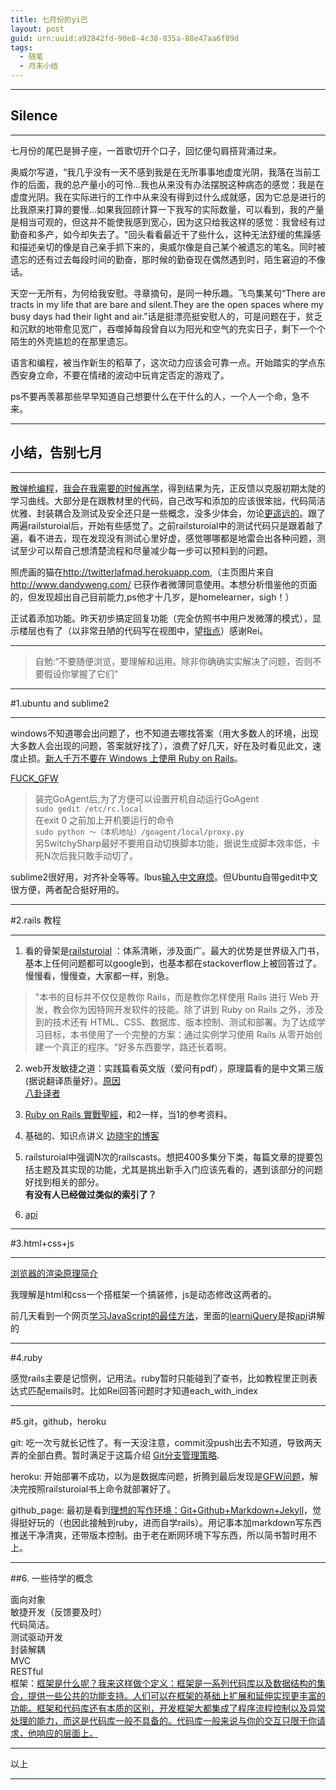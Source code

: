 ```yaml
---
title: 七月份的yi巴
layout: post
guid: urn:uuid:a92842fd-90e8-4c38-835a-88e47aa6f89d
tags:
  - 随笔
  - 月末小结
---
```


***
## Silence
***


七月份的尾巴是狮子座，一首歌切开个口子，回忆便勾肩搭背涌过来。

奥威尔写道，“我几乎没有一天不感到我是在无所事事地虚度光阴，我落在当前工作的后面，我的总产量小的可怜...我也从来没有办法摆脱这种病态的感觉：我是在虚度光阴。我在实际进行的工作中从来没有得到过什么成就感，因为它总是进行的比我原来打算的要慢...如果我回顾计算一下我写的实际数量，可以看到，我的产量是相当可观的，但这并不能使我感到宽心，因为这只给我这样的感觉：我曾经有过勤奋和多产，如今却失去了。"回头看看最近干了些什么，这种无法舒缓的焦躁感和描述亲切的像是自己亲手抓下来的，奥威尔像是自己某个被遗忘的笔名。同时被遗忘的还有过去每段时间的勤奋，那时候的勤奋现在偶然遇到时，陌生窘迫的不像话。

天空一无所有，为何给我安慰。寻章摘句，是同一种乐趣。飞鸟集某句“There are tracts in my life that are bare and silent.They are the open spaces where my busy days had their light and air."话是挺漂亮挺安慰人的，可是问题在于，贫乏和沉默的地带愈见宽广，吞噬掉每段曾自以为阳光和空气的充实日子，剩下一个个陌生的外壳尴尬的在那里遗忘。

语言和编程，被当作新生的稻草了，这次动力应该会可靠一点。开始踏实的学点东西安身立命，不要在情绪的波动中玩肯定否定的游戏了。

ps不要再羡慕那些早早知道自己想要什么在干什么的人，一个人一个命，急不来。
    

***
## 小结，告别七月
***

[散弹枪编程](http://coolshell.cn/articles/2058.html)，[我会在我需要的时候再学](http://coolshell.cn/articles/4235.html)，得到结果为先，正反馈以克服初期太陡的学习曲线。大部分是在跟教材里的代码，自己改写和添加的应该很笨拙，代码简洁优雅、封装耦合及测试及安全还只是一些概念，没多少体会，勿论[更遥远的](http://coolshell.cn/articles/6043.html)。跟了两遍railsturoial后，开始有些感觉了。之前railsturoial中的测试代码只是跟着敲了遍，看不进去，现在发现没有测试心里好虚，感觉哪哪都是地雷会出各种问题，测试至少可以帮自己想清楚流程和尽量减少每一步可以预料到的问题。

照虎画的猫在<http://twitterlafmad.herokuapp.com>,（主页图片来自<http://www.dandyweng.com/> 已获作者微薄同意使用。本想分析借鉴他的页面的，但发现超出自己目前能力,ps他才十几岁，是homelearner，sigh！）

正试着添加功能。昨天初步搞定回复功能（完全仿照书中用户发微薄的模式），显示楼层也有了（以非常丑陋的代码写在视图中，望[指点](http://ruby-china.org/topics/12916)）感谢Rei。


***
>自勉:“不要随便浏览，要理解和运用。除非你确确实实解决了问题，否则不要假设你掌握了它们”

***
#1.ubuntu and sublime2
***
windows不知道哪会出问题了，也不知道去哪找答案（用大多数人的环境，出现大多数人会出现的问题，答案就好找了），浪费了好几天，好在及时看见此文，速度止损。[新人千万不要在 Windows 上使用 Ruby on Rails](http://ruby-china.org/topics/1020)。

[FUCK_GFW](https://code.google.com/p/smartladder/)
>装完GoAgent后,为了方便可以设置开机自动运行GoAgent  
>`sudo gedit /etc/rc.local`  
>在exit 0 之前加上开机要运行的命令  
>`sudo python ～（本机地址）/goagent/local/proxy.py`  
>另SwitchySharp最好不要用自动切换脚本功能，据说生成脚本效率低，卡死N次后我只敢手动切了。  

sublime2很好用，对齐补全等等。Ibus[输入中文麻烦](http://www.zhihu.com/question/20163104)。但Ubuntu自带gedit中文很方便，两者配合挺好用的。
    
***
#2.rails 教程
 ***  
1. 看的骨架是[railsturoial](http://railstutorial-china.org/) ：体系清晰，涉及面广。最大的优势是世界级入门书，基本上任何问题都可以google到，也基本都在stackoverflow上被回答过了。慢慢看，慢慢查，大家都一样，别急。
>"本书的目标并不仅仅是教你 Rails，而是教你怎样使用 Rails 进行 Web 开发，教会你为因特网开发软件的技能。除了讲到 Ruby on Rails 之外，涉及到的技术还有 HTML、CSS、数据库、版本控制、测试和部署。为了达成学习目标，本书使用了一个完整的方案：通过实例学习使用 Rails 从零开始创建一个真正的程序。"好多东西要学，路还长着啊。

2. web开发敏捷之道：实践篇看英文版（爱问有pdf），原理篇看的是中文第三版(据说翻译质量好）。[原因](http://book.douban.com/review/5742382/)  
[八卦译者](http://ruby-china.org/topics/11956)

3. [Ruby on Rails 實戰聖經](http://ihower.tw/rails3/)，和2一样，当1的参考资料。

4. 基础的、知识点讲义 [边晓宇的博客](http://blog.csdn.net/ABBuggy/article/category/1109245/3)

5. railsturoial中强调N次的railscasts。想把400多集分下类，每篇文章的提要包括主题及其实现的功能，尤其是挑出新手入门应该先看的，遇到该部分的问题好找到相关的部分。   
**有没有人已经做过类似的索引了？**

6. [api](http://api.rubyonrails.org/)

***
#3.html+css+js
***
[浏览器的渲染原理简介](http://coolshell.cn/articles/9666.html)  

我理解是html和css一个搭框架一个搞装修，js是动态修改这两者的。
    
前几天看到一个网页[学习JavaScript的最佳方法](http://article.yeeyan.org/view/188878/225166)，里面的[learnjQuery](http://learn.appendto.com/)是按[api](http://api.jquery.com/)讲解的

***
#4.ruby 

感觉rails主要是记惯例，记用法。ruby暂时只能碰到了查书，比如教程里正则表达式匹配emails时。比如Rei回答问题时才知道each_with_index

***

#5.git，github，heroku

git:  吃一次亏就长记性了。有一天没注意，commit没push出去不知道，导致两天弄的全部白费。暂时满足于这篇介绍 [Git分支管理策略](http://www.ruanyifeng.com/blog/2012/07/git.html).

heroku:  开始部署不成功，以为是数据库问题，折腾到最后发现是[GFW问题](http://ruby-china.org/topics/10813)，解决完按照railsturoial书上命令就部署好了。


github_page: 最初是看到[理想的写作环境：Git+Github+Markdown+Jekyll](http://www.yangzhiping.com/tech/writing-space.html)，觉得挺好玩的（也因此接触到ruby，进而自学rails）。用记事本加markdown写东西推送干净清爽，还带版本控制。由于老在断网环境下写东西，所以简书暂时用不上。

***

##6. 一些待学的概念

面向对象  
敏捷开发（反馈要及时）  
代码简洁。  
测试驱动开发  
封装解耦  
MVC  
RESTful  
框架：[框架是什么呢？我来这样做个定义：框架是一系列代码库以及数据结构的集合，提供一些公共的功能支持。人们可以在框架的基础上扩展和延伸实现更丰富的功能。框架和代码库还有本质的区别，开发框架大都集成了程序流程控制以及异常处理的能力，而这是代码库一般不具备的。代码库一般来说与你的交互只限于你请求，他响应的层面上。](http://blog.csdn.net/abbuggy/article/details/7396780)



****
以上
****


